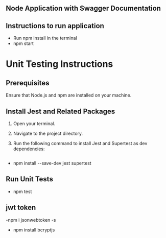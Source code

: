 ## Node Application with Swagger Documentation

## Instructions to run application
- Run npm install in the terminal
- npm start

# Unit Testing Instructions

## Prerequisites
Ensure that Node.js and npm are installed on your machine.

## Install Jest and Related Packages
1. Open your terminal.
2. Navigate to the project directory.
3. Run the following command to install Jest and Supertest as dev dependencies:

   ```bash
- npm install --save-dev jest supertest

## Run Unit Tests
- npm test

## jwt token
-npm i jsonwebtoken -s 
- npm install bcryptjs  


